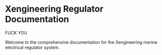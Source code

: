# Xengineering Regulator Documentation

FUCK YOU

Welcome to the comprehensive documentation for the Xengineering marine electrical regulator system.
